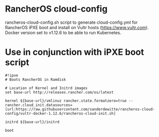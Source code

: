 # RancherOS cloud-config
rancheros-cloud-config.sh script to generate cloud-config.yml for RancherOS iPXE boot and install on Vultr hosts (https://www.vultr.com). Docker version set to v1.12.6 to be able to run Kubernetes.

# Use in conjunction with iPXE boot script
```
#!ipxe
# Boots RancherOS in Ramdisk

# Location of Kernel and Initrd images
set base-url http://releases.rancher.com/os/latest

kernel ${base-url}/vmlinuz rancher.state.formatzero=true -- rancher.cloud_init.datasources=[url:https://raw.githubusercontent.com/sanderdewitte/rancheros-cloud-config/vultr-docker-1.12.6/rancheros-cloud-init.sh]

initrd ${base-url}/initrd

boot
```
